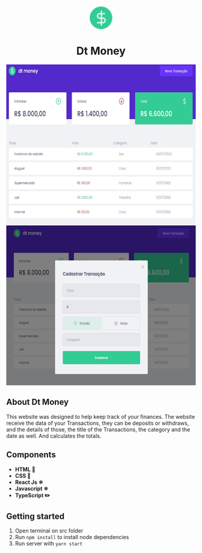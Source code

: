 <h1 align="center">
<br>
 <img src ="readme_files/favicon.png" width="60">
<br>
<br>
Dt Money
</h1>

<div align="center">
  <img src="readme_files/1.jpg"  height="425" >
  <img src="readme_files/2.jpg"  height="425" >
</div>

## About Dt Money
This website was designed to help keep track of your finances.
The website receive the data of your Transactions, they can be deposits or withdraws, and the details of those, the title of the Transactions, the category and the date as well. And calculates the totals.


## Components
- **HTML 📂**
- **CSS 📂**
- **React Js ⚛️**
- **Javascript ⚛️**
- **TypeScript ✏️**



## Getting started
1. Open terminal on src folder <br/>
2. Run <code>npm install</code> to install node dependencies <br/>
3. Run server with <code>yarn start</code>
